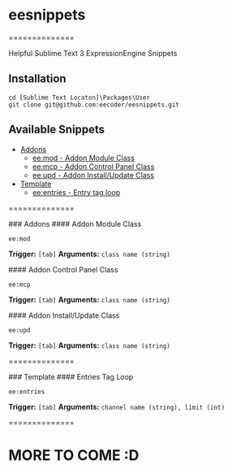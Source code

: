 # eesnippets
==============

Helpful Sublime Text 3 ExpressionEngine Snippets

## Installation
```
cd [Sublime Text Locaton]\Packages\User
git clone git@github.com:eecoder/eesnippets.git
```

## Available Snippets
* [Addons](#addons)
    * [ee:mod - Addon Module Class](#mod)
    * [ee:mcp - Addon Control Panel Class](#mcp)
    * [ee:upd - Addon Install/Update Class](#upd)
* [Template](#template)
    * [ee:entries - Entry tag loop](#entries)

==============

<a name="addons"/>
### Addons

<a name="mod"/>
#### Addon Module Class

```
ee:mod
```

__Trigger:__ `[tab]`
__Arguments:__ `class name (string)`

<a name="mcp"/>
#### Addon Control Panel Class

```
ee:mcp
```

__Trigger:__ `[tab]`
__Arguments:__ `class name (string)`

<a name="upd"/>
#### Addon Install/Update Class

```
ee:upd
```

__Trigger:__ `[tab]`
__Arguments:__ `class name (string)`

==============

<a name="template"/>
### Template

<a name="entries"/>
#### Entries Tag Loop

```
ee:entries
```

__Trigger:__ `[tab]`
__Arguments:__ `channel name (string), limit (int)`

==============

# MORE TO COME :D
